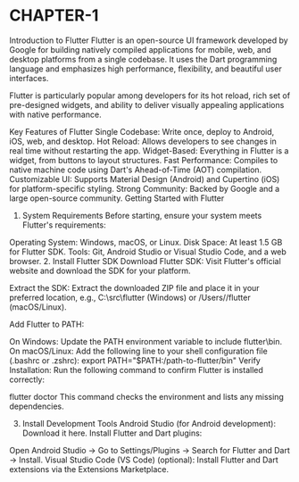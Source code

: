 # CHAPTER-1

Introduction to Flutter
Flutter is an open-source UI framework developed by Google for building natively compiled applications for mobile, web, and desktop platforms from a single codebase. It uses the Dart programming language and emphasizes high performance, flexibility, and beautiful user interfaces.

Flutter is particularly popular among developers for its hot reload, rich set of pre-designed widgets, and ability to deliver visually appealing applications with native performance.

Key Features of Flutter
Single Codebase: Write once, deploy to Android, iOS, web, and desktop.
Hot Reload: Allows developers to see changes in real time without restarting the app.
Widget-Based: Everything in Flutter is a widget, from buttons to layout structures.
Fast Performance: Compiles to native machine code using Dart's Ahead-of-Time (AOT) compilation.
Customizable UI: Supports Material Design (Android) and Cupertino (iOS) for platform-specific styling.
Strong Community: Backed by Google and a large open-source community.
Getting Started with Flutter
1. System Requirements
Before starting, ensure your system meets Flutter's requirements:

Operating System: Windows, macOS, or Linux.
Disk Space: At least 1.5 GB for Flutter SDK.
Tools: Git, Android Studio or Visual Studio Code, and a web browser.
2. Install Flutter SDK
Download Flutter SDK:
Visit Flutter's official website and download the SDK for your platform.

Extract the SDK:
Extract the downloaded ZIP file and place it in your preferred location, e.g., C:\src\flutter (Windows) or /Users/<your-user>/flutter (macOS/Linux).

Add Flutter to PATH:

On Windows:
Update the PATH environment variable to include flutter\bin.
On macOS/Linux:
Add the following line to your shell configuration file (.bashrc or .zshrc):
export PATH="$PATH:/path-to-flutter/bin"
Verify Installation:
Run the following command to confirm Flutter is installed correctly:

flutter doctor
This command checks the environment and lists any missing dependencies.

3. Install Development Tools
Android Studio (for Android development):
Download it here. Install Flutter and Dart plugins:

Open Android Studio → Go to Settings/Plugins → Search for Flutter and Dart → Install.
Visual Studio Code (VS Code) (optional):
Install Flutter and Dart extensions via the Extensions Marketplace.

